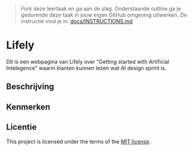 > _Fork_ deze leertaak en ga aan de slag. Onderstaande outline ga je gedurende deze taak in jouw eigen GitHub omgeving uitwerken. De instructie vind je in: [docs/INSTRUCTIONS.md](docs/INSTRUCTIONS.md)

# Lifely
<!-- Geef je project een titel en schrijf in één zin wat het is -->
Dit is een webpagina van Lifely over "Getting started with Artificial Intelegence" waarin klanten kunnen lezen wat AI design sprint is.

## Beschrijving
<!-- In de Beschrijving staat hoe je project er uit ziet, hoe het werkt en wat je er mee kan. -->
<!-- Voeg een mooie poster visual toe 📸 -->
<!-- Voeg een link toe naar Github Pages 🌐-->

## Kenmerken
<!-- Bij Kenmerken staat welke technieken zijn gebruikt en hoe. Wat is de HTML structuur? Wat zijn de belangrijkste dingen in CSS? Wat is er met JS gedaan en hoe? -->

## Licentie
This project is licensed under the terms of the [MIT license](./LICENSE).

